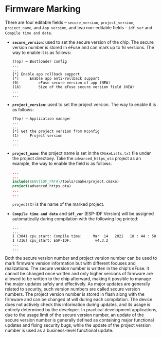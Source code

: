 # Firmware Marking

There are four editable fields &ndash; `secure_version`, `project_version`, `project_name`, and `App version`, and two non-editable fields &ndash; `idf_ver` and `Compile time and date`.

- **`secure_version`**: used to set the secure version of the chip. The secure version number is stored in eFuse and can mark up to 16 versions. The way to enable it is as follows:

    ```console
    (Top) → Bootloader config
    ...
    ...
    [*] Enable app rollback support
    [*]     Enable app anti-rollback support
    (0)         eFuse secure version of app (NEW)
    (16)        Size of the eFuse secure version field (NEW)
    ...
    ...
    ```

- **`project_version`**: used to set the project version. The way to enable it is as follows:

    ```console
    (Top) → Application manager
    ...
    ...
    [*] Get the project version from Kconfig
    (1)     Project version
    ...
    ...
    ```

- **`project_name`**: the project name is set in the `CMakeLists.txt` file under the project directoey. Take the `advanced_https_ota` project as an example, the way to enable the field is as follows:

    ```cmake
    ...
    ...
    include($ENV{IDF_PATH}/tools/cmake/project.cmake)
    project(advanced_https_ota)
    ...
    ...
    ```

    `project(X)` is the name of the marked project.

- **`Compile time and date`** and **`idf_ver`** (ESP-IDF Version) will be assigned automatically during compilation with the following log printed:

    ```console
    ...
    ...
    I (304) cpu_start: Compile time:     Mar  14   2022   18 : 44 : 58
    I (316) cpu_start: ESP-IDF:           v4.3.2
    ...
    ...
    ```

Both the secure version number and project version number can be used to
mark firmware version information but with different focuses and
realizations. The secure version number is written in the chip's eFuse.
It cannot be changed once written and only higher versions of firmware
are allowed to be written to the chip afterward, making it possible to
manage the major updates safely and effectively. As major updates are
generally related to security, such version numbers are called secure
version numbers. The project version number is stored in flash along
with the firmware and can be changed at will during each compilation.
The device does not actively check this information during updates, and
its usage is entirely determined by the developer. In practical
development applications, due to the usage limit of the secure version
number, an update of the secure version number is generally defined as
containing major functional updates and fixing security bugs, while the
update of the project version number is used as a business-level
functional update.
